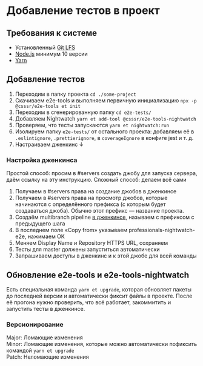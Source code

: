 # Добавление тестов в проект

## Требования к системе
- Установленный [Git LFS](https://git-lfs.github.com)
- [Node.js](https://nodejs.org/en/) минимум 10 версии
- [Yarn](https://yarnpkg.com/lang/en/docs/install/)

## Добавление тестов
1. Переходим в папку проекта `cd ./some-project`
1. Скачиваем e2e-tools и выполняем первичную инициализацию `npx -p @csssr/e2e-tools et init`
1. Переходим в сгенерированную папку `cd e2e-tests/`
1. Добавляем Nightwatch `yarn et add-tool @csssr/e2e-tools-nightwatch`
1. Проверяем, что тесты запускаются `yarn et nightwatch:run`
1. Изолируем папку `e2e-tests/` от остального проекта: добавляем её в `.eslintignore`, `.prettierignore`, в `coverageIgnore` в конфиге jest и т. д.
1. Настраиваем дженкинс ↓

### Настройка дженкинса
Простой способ: просим в #servers создать джобу для запуска сервера, даём ссылку на эту инструкцию.
Сложный способ: делаем всё сами

1. Получаем в #servers права на создание джобов в дженкинсе
1. Получаем в #servers права на просмотр джобов, которые начинаются с определённого префикса (с которым будет создаваться джоба). Обычно этот префикс — название проекта.
1. Создаём multibranch pipeline [в дженкинсе](https://jenkins.csssr.ru/view/all/newJob), называем с префиксом с предыдущего шага
1. В последнем поле «Copy from» указываем professionals-nightwatch-e2e, нажимаем OK
1. Меняем Display Name и Repository HTTPS URL, сохраняем
1. Тесты для master должены запуститься автоматически
1. Запрашиваем доступы в дженкинс и к этой джобе для всей команды

## Обновление e2e-tools и e2e-tools-nightwatch
Есть специальная команда `yarn et upgrade`, которая обновляет пакеты до последней версии
и автоматически фиксит файлы в проекте. После её прогона нужно проверить, что всё работает,
закоммитить и запустить тесты в дженкинсе.

### Версионирование
Major: Ломающие изменения  
Minor: Ломающие изменения, которые можно автоматически пофиксить командой `yarn et upgrade`  
Patch: Неломающие изменения
